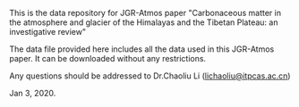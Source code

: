 This is the data repository for JGR-Atmos paper "Carbonaceous matter in the atmosphere and glacier of the Himalayas and the Tibetan Plateau: an investigative review"

The data file provided here includes all the data used in this JGR-Atmos paper. It can be downloaded without any restrictions.

Any questions should be addressed to Dr.Chaoliu Li (lichaoliu@itpcas.ac.cn)

Jan 3, 2020.
